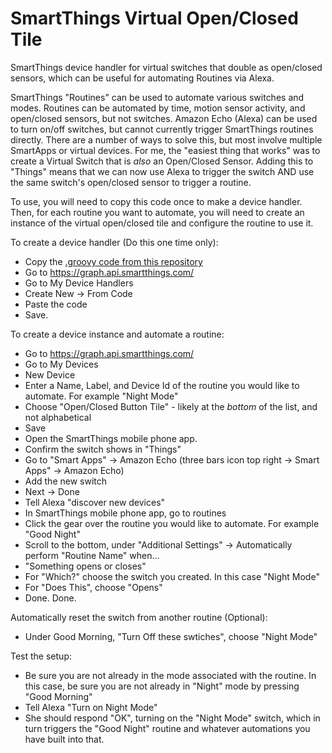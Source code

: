 # SmartThings Virtual Open/Closed Tile
SmartThings device handler for virtual switches that double as open/closed sensors, which can be useful for automating Routines via Alexa.

SmartThings "Routines" can be used to automate various switches and modes.  Routines can be automated by time, motion sensor activity, and open/closed sensors, but not switches.   Amazon Echo (Alexa) can be used to turn on/off switches, but cannot currently trigger SmartThings routines directly.  There are a number of ways to solve this, but most involve multiple SmartApps or virtual devices.  For me, the "easiest thing that works" was to create a Virtual Switch that is _also_ an Open/Closed Sensor.  Adding this to "Things" means that we can now use Alexa to trigger the switch AND use the same switch's open/closed sensor to trigger a routine.

To use, you will need to copy this code once to make a device handler.  Then, for each routine you want to automate, you will need to create an instance of the virtual open/closed tile and configure the routine to use it.

To create a device handler (Do this one time only):

*   Copy the [.groovy code from this repository]( https://raw.githubusercontent.com/danroot/smartthings_virtual_open_closed_tile/master/OpenClosedButtonTile.groovy)
*   Go to https://graph.api.smartthings.com/  
*   Go to My Device Handlers
*   Create New -> From Code
*   Paste the code
*   Save. 

To create a device instance and automate a routine:
*   Go to https://graph.api.smartthings.com/  
*   Go to My Devices
*   New Device
*   Enter a Name, Label, and Device Id of the routine you would like to automate.  For example "Night Mode"
*   Choose "Open/Closed Button Tile" - likely at the _bottom_ of the list, and not alphabetical
*   Save
*   Open the SmartThings mobile phone app.
*   Confirm the switch shows in "Things"
*   Go to "Smart Apps" -> Amazon Echo (three bars icon top right -> Smart Apps" -> Amazon Echo)
*   Add the new switch
*   Next -> Done
*   Tell Alexa "discover new devices"
*   In SmartThings mobile phone app, go to routines
*   Click the gear over the routine you would like to automate.  For example "Good Night"
*   Scroll to the bottom, under "Additional Settings" -> Automatically perform "Routine Name" when...
*   "Something opens or closes"
*   For "Which?" choose the switch you created.  In this case "Night Mode"
*   For "Does This", choose "Opens"
*   Done. Done.

Automatically reset the switch from another routine (Optional):
*   Under Good Morning, "Turn Off these swtiches", choose "Night Mode"

Test the setup:
*   Be sure you are not already in the mode associated with the routine.  In this case, be sure you are not already in "Night" mode by pressing "Good Morning"
*   Tell Alexa "Turn on Night Mode"
*   She should respond "OK", turning on the "Night Mode" switch, which in turn triggers the "Good Night" routine and whatever automations you have built into that.



